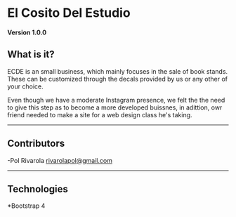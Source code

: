 # El Cosito Del Estudio

**Version 1.0.0**

## What is it?

ECDE is an small business, which mainly focuses in the sale of book stands. These can be customized through the decals provided by us or any other of your choice.

Even though we have a moderate Instagram presence, we felt the the need to give this step as to become a more developed buissnes, in adittion, owr friend needed to make a site for a web design class he's taking.

---

## Contributors

-Pol Rivarola <rivarolapol@gmail.com>

---

## Technologies

*Bootstrap 4 
